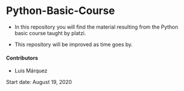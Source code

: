 # Python-Basic-Course

- In this repository you will find the material resulting from the Python basic course taught by platzi.

- This repository will be improved as time goes by.

#### Contributors

 - Luis Márquez

Start date: August 19, 2020
